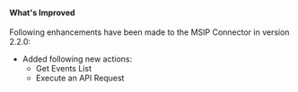 #### What's Improved

Following enhancements have been made to the MSIP Connector in version 2.2.0: 

- Added following new actions:
  - Get Events List
  - Execute an API Request
